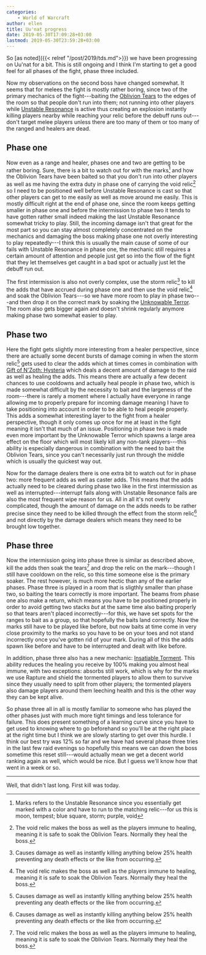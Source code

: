 ```yaml
---
categories:
    - World of Warcraft
author: ellen
title: Uu'nat progress
date: 2019-05-30T17:09:28+03:00
lastmod: 2019-05-30T23:59:28+03:00
---
```

So [as noted]({{< relref "/post/2019/tds.md">}}) we have been progressing on Uu'nat for a bit. This is still ongoing and I think I'm starting to get a good feel for all phases of the fight, phase three included.

Now my observations on the second boss have changed somewhat. It seems that for melees the fight is mostly rather boring, since two of the primary mechanics of the fight---baiting the [Oblivion Tears](https://www.wowhead.com/spell=285185/oblivion-tear) to the edges of the room so that people don't run into them; not running into other players while [Unstable Resonance](https://www.wowhead.com/spell=293653/unstable-resonance) is active thus creating an explosion instantly killing players nearby while reaching your relic before the debuff runs out---don't target melee players unless there are too many of them or too many of the ranged and healers are dead.<!--more-->


## Phase one

Now even as a range and healer, phases one and two are getting to be rather boring. Sure, there is a bit to watch out for with the marks[^mark] and how the Oblivion Tears have been baited so that you don't run into other players as well as me having the extra duty in phase one of carrying the void relic[^void] so I need to be positioned well before Unstable Resonance is cast so that other players can get to me easily as well as move around me easily. This is mostly difficult right at the end of phase one, since the room keeps getting smaller in phase one and before the intermission to phase two it tends to have gotten rather small indeed making the last Unstable Resonance somewhat tricky to play. Still, the incoming damage isn't that great for the most part so you can stay almost completely concentrated on the mechanics and damaging the boss making phase one not overly interesting to play repeatedly---I think this is usually the main cause of some of our fails with Unstable Resonance in phase one, the mechanic still requires a certain amount of attention and people just get so into the flow of the fight that they let themselves get caught in a bad spot or actually just let the debuff run out.

The first intermission is also not overly complex, use the storm relic[^storm] to kill the adds that have accrued during phase one and then use the void relic[^void] and soak the Oblivion Tears---so we have more room to play in phase two---and then drop it on the correct mark by soaking the [Unknowable Terror](https://www.wowhead.com/spell=285562/unknowable-terror). The room also gets bigger again and doesn't shrink regularly anymore making phase two somewhat easier to play.

## Phase two

Here the fight gets slightly more interesting from a healer perspective, since there are actually some decent bursts of damage coming in when the storm relic[^storm] gets used to clear the adds which at times comes in combination with [Gift of N'Zoth: Hysteria](https://www.wowhead.com/spell=285638/gift-of-nzoth-hysteria) which deals a decent amount of damage to the raid as well as healing the adds. This means there are actually a few decent chances to use cooldowns and actually heal people in phase two, which is made somewhat difficult by the necessity to bait and the largeness of the room---there is rarely a moment where I actually have everyone in range allowing me to properly prepare for incoming damage meaning I have to take positioning into account in order to be able to heal people properly. This adds a somewhat interesting layer to the fight from a healer perspective, though it only comes up once for me at least in the fight meaning it isn't that much of an issue. Positioning in phase two is made even more important by the Unknowable Terror which spawns a large area effect on the floor which will most likely kill any non-tank players---this ability is especially dangerous in combination with the need to bait the Oblivion Tears, since you can't necessarily just run through the middle which is usually the quickest way out.

Now for the damage dealers there is one extra bit to watch out for in phase two: more frequent adds as well as caster adds. This means that the adds actually need to be cleared during phase two like in the first intermission as well as interrupted---interrupt fails along with Unstable Resonance fails are also the most frequent wipe reason for us. All in all it's not overly complicated, though the amount of damage on the adds needs to be rather precise since they need to be killed through the effect from the storm relic[^storm] and not directly by the damage dealers which means they need to be brought low together.

## Phase three

Now the intermission going into phase three is similar as described above, kill the adds then soak the tears[^void] and drop the relic on the mark---though I still have cooldown on the relic, so this time someone else is the primary soaker. The rest however, is much more hectic than any of the earlier phases. Phase three is played in a room that is sligthly smaller than phase two, so baiting the tears correctly is more important. The beams from phase one also make a return, which means you have to be positioned properly in order to avoid getting two stacks *but* at the same time also baiting properly so that tears aren't placed incorrectly---for this, we have set spots for the ranges to bait as a group, so that hopefully the baits land correctly. Now the marks still have to be played like before, but now baits at time come in very close proximity to the marks so you have to be on your toes and not stand incorrectly once you've gotten rid of your mark. During all of this the adds spawn like before and have to be interrupted and dealt with like before.

In addition, phase three also has a new mechanic: [Insatiable Torment](https://www.wowhead.com/spell=285652/insatiable-torment). This ability reduces the healing you receive by 100% making you almost heal immune, with two exceptions: absorbs still work, which is why for the marks we use Rapture and shield the tormented players to allow them to survive since they usually need to split from other players; the tormented players also damage players around them leeching health and this is the other way they can be kept alive.

So phase three all in all is mostly familiar to someone who has played the other phases just with much more tight timings and less tolerance for failure. This does present something of a learning curve since you have to get used to knowing where to go beforehand so you'll be at the right place at the right time but I think we are slowly starting to get over this hurdle. I think our best try was 12% so far and we have had several phase three tries in the last few raid evenings so hopefully this means we can down the boss sometime this reset still---would actually mean we get a decent world ranking again as well, which would be nice. But I guess we'll know how that went in a week or so.

---
Well, that didn't last long. First kill was today.





[^void]: The void relic makes the boss as well as the players immune to healing, meaning it is safe to soak the Oblivion Tears. Normally they heal the boss.
[^storm]: Causes damage as well as instantly killing anything below 25% health preventing any death effects or the like from occurring.
[^mark]: Marks refers to the Unstable Resonance since you essentially get marked with a color and have to run to the matching relic---for us this is moon, tempest; blue square, storm; purple, void